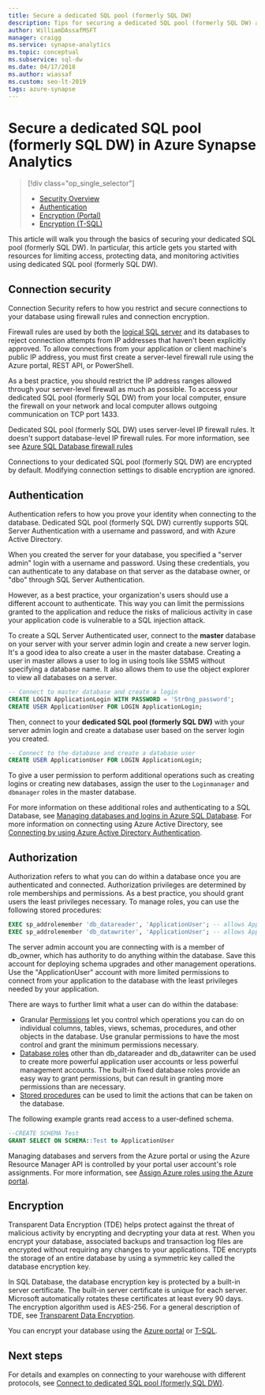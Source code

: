 ```yaml
---
title: Secure a dedicated SQL pool (formerly SQL DW)
description: Tips for securing a dedicated SQL pool (formerly SQL DW) and developing solutions in Azure Synapse Analytics.
author: WilliamDAssafMSFT
manager: craigg
ms.service: synapse-analytics
ms.topic: conceptual
ms.subservice: sql-dw 
ms.date: 04/17/2018
ms.author: wiassaf
ms.custom: seo-lt-2019
tags: azure-synapse
---
```


# Secure a dedicated SQL pool (formerly SQL DW) in Azure Synapse Analytics

> [!div class="op_single_selector"]
>
> * [Security Overview](sql-data-warehouse-overview-manage-security.md)
> * [Authentication](sql-data-warehouse-authentication.md)
> * [Encryption (Portal)](sql-data-warehouse-encryption-tde.md)
> * [Encryption (T-SQL)](sql-data-warehouse-encryption-tde-tsql.md)

This article will walk you through the basics of securing your dedicated SQL pool (formerly SQL DW). In particular, this article gets you started with resources for limiting access, protecting data, and monitoring activities using dedicated SQL pool (formerly SQL DW).

## Connection security

Connection Security refers to how you restrict and secure connections to your database using firewall rules and connection encryption.

Firewall rules are used by both the [logical SQL server](/azure/azure-sql/database/logical-servers) and its databases to reject connection attempts from IP addresses that haven't been explicitly approved. To allow connections from your application or client machine's public IP address, you must first create a server-level firewall rule using the Azure portal, REST API, or PowerShell.

As a best practice, you should restrict the IP address ranges allowed through your server-level firewall as much as possible.  To access your dedicated SQL pool (formerly SQL DW) from your local computer, ensure the firewall on your network and local computer allows outgoing communication on TCP port 1433.  

Dedicated SQL pool (formerly SQL DW) uses server-level IP firewall rules. It doesn't support database-level IP firewall rules. For more information, see see [Azure SQL Database firewall rules](/azure/azure-sql/database/firewall-configure?toc=/azure/synapse-analytics/sql-data-warehouse/toc.json&bc=/azure/synapse-analytics/sql-data-warehouse/breadcrumb/toc.json)

Connections to your dedicated SQL pool (formerly SQL DW) are encrypted by default.  Modifying connection settings to disable encryption are ignored.

## Authentication

Authentication refers to how you prove your identity when connecting to the database. Dedicated SQL pool (formerly SQL DW) currently supports SQL Server Authentication with a username and password, and with Azure Active Directory.

When you created the server for your database, you specified a "server admin" login with a username and password. Using these credentials, you can authenticate to any database on that server as the database owner, or "dbo" through SQL Server Authentication.

However, as a best practice, your organization's users should use a different account to authenticate. This way you can limit the permissions granted to the application and reduce the risks of malicious activity in case your application code is vulnerable to a SQL injection attack.

To create a SQL Server Authenticated user, connect to the **master** database on your server with your server admin login and create a new server login.  It's a good idea to also create a user in the master database. Creating a user in master allows a user to log in using tools like SSMS without specifying a database name.  It also allows them to use the object explorer to view all databases on a server.

```sql
-- Connect to master database and create a login
CREATE LOGIN ApplicationLogin WITH PASSWORD = 'Str0ng_password';
CREATE USER ApplicationUser FOR LOGIN ApplicationLogin;
```

Then, connect to your **dedicated SQL pool (formerly SQL DW)** with your server admin login and create a database user based on the server login you created.

```sql
-- Connect to the database and create a database user
CREATE USER ApplicationUser FOR LOGIN ApplicationLogin;
```

To give a user permission to perform additional operations such as creating logins or creating new databases, assign the user to the `Loginmanager` and `dbmanager` roles in the master database.

For more information on these additional roles and authenticating to a SQL Database, see [Managing databases and logins in Azure SQL Database](/azure/azure-sql/database/logins-create-manage?toc=/azure/synapse-analytics/sql-data-warehouse/toc.json&bc=/azure/synapse-analytics/sql-data-warehouse/breadcrumb/toc.json).  For more information on connecting using Azure Active Directory, see [Connecting by using Azure Active Directory Authentication](sql-data-warehouse-authentication.md).

## Authorization

Authorization refers to what you can do within a database once you are authenticated and connected. Authorization privileges are determined by role memberships and permissions. As a best practice, you should grant users the least privileges necessary. To manage roles, you can use the following stored procedures:

```sql
EXEC sp_addrolemember 'db_datareader', 'ApplicationUser'; -- allows ApplicationUser to read data
EXEC sp_addrolemember 'db_datawriter', 'ApplicationUser'; -- allows ApplicationUser to write data
```

The server admin account you are connecting with is a member of db_owner, which has authority to do anything within the database. Save this account for deploying schema upgrades and other management operations. Use the "ApplicationUser" account with more limited permissions to connect from your application to the database with the least privileges needed by your application.

There are ways to further limit what a user can do within the database:

* Granular [Permissions](/sql/relational-databases/security/permissions-database-engine?toc=/azure/synapse-analytics/sql-data-warehouse/toc.json&bc=/azure/synapse-analytics/sql-data-warehouse/breadcrumb/toc.json&view=azure-sqldw-latest&preserve-view=true) let you control which operations you can do on individual columns, tables, views, schemas, procedures, and other objects in the database. Use granular permissions to have the most control and grant the minimum permissions necessary.
* [Database roles](/sql/relational-databases/security/authentication-access/database-level-roles?toc=/azure/synapse-analytics/sql-data-warehouse/toc.json&bc=/azure/synapse-analytics/sql-data-warehouse/breadcrumb/toc.json&view=azure-sqldw-latest&preserve-view=true) other than db_datareader and db_datawriter can be used to create more powerful application user accounts or less powerful management accounts. The built-in fixed database roles provide an easy way to grant permissions, but can result in granting more permissions than are necessary.
* [Stored procedures](/sql/relational-databases/stored-procedures/stored-procedures-database-engine?toc=/azure/synapse-analytics/sql-data-warehouse/toc.json&bc=/azure/synapse-analytics/sql-data-warehouse/breadcrumb/toc.json&view=azure-sqldw-latest&preserve-view=true) can be used to limit the actions that can be taken on the database.

The following example grants read access to a user-defined schema.

```sql
--CREATE SCHEMA Test
GRANT SELECT ON SCHEMA::Test to ApplicationUser
```

Managing databases and servers from the Azure portal or using the Azure Resource Manager API is controlled by your portal user account's role assignments. For more information, see [Assign Azure roles using the Azure portal](../../role-based-access-control/role-assignments-portal.md?toc=/azure/synapse-analytics/sql-data-warehouse/toc.json&bc=/azure/synapse-analytics/sql-data-warehouse/breadcrumb/toc.json).

## Encryption

Transparent Data Encryption (TDE) helps protect against the threat of malicious activity by encrypting and decrypting your data at rest. When you encrypt your database, associated backups and transaction log files are encrypted without requiring any changes to your applications. TDE encrypts the storage of an entire database by using a symmetric key called the database encryption key.

In SQL Database, the database encryption key is protected by a built-in server certificate. The built-in server certificate is unique for each server. Microsoft automatically rotates these certificates at least every 90 days. The encryption algorithm used is AES-256. For a general description of TDE, see [Transparent Data Encryption](/sql/relational-databases/security/encryption/transparent-data-encryption?toc=/azure/synapse-analytics/sql-data-warehouse/toc.json&bc=/azure/synapse-analytics/sql-data-warehouse/breadcrumb/toc.json&view=azure-sqldw-latest&preserve-view=true).

You can encrypt your database using the [Azure portal](sql-data-warehouse-encryption-tde.md) or [T-SQL](sql-data-warehouse-encryption-tde-tsql.md).

## Next steps

For details and examples on connecting to your warehouse with different protocols, see [Connect to dedicated SQL pool (formerly SQL DW)](sql-data-warehouse-connect-overview.md).
